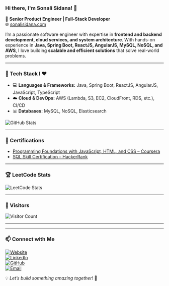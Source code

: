 ### Hi there, I'm Sonali Sidana! 👋

🚀 **Senior Product Engineer | Full-Stack Developer**  
🌐 [sonalisidana.com](https://sonalisidana.com)

I’m a passionate software engineer with expertise in **frontend and backend development, cloud services, and system architecture**. With hands-on experience in **Java, Spring Boot, ReactJS, AngularJS, MySQL, NoSQL, and AWS**, I love building **scalable and efficient solutions** that solve real-world problems.

---

### 🚀 Tech Stack I ❤️
- 💻 **Languages & Frameworks:** Java, Spring Boot, ReactJS, AngularJS, JavaScript, TypeScript  
- ☁️ **Cloud & DevOps:** AWS (Lambda, S3, EC2, CloudFront, RDS, etc.), CI/CD  
- 📊 **Databases:** MySQL, NoSQL, Elasticsearch 

![GitHub Stats](https://github-readme-stats.vercel.app/api/top-langs/?username=sonalisidana13&layout=compact)

---

### 📑 Certifications

- [Programming Foundations with JavaScript, HTML, and CSS – Coursera](https://coursera.org/share/de082f4aed5c2aecc9bac87b9e474b28)  
- [SQL Skill Certification – HackerRank](https://www.hackerrank.com/certificates/cefe7388b11a)

---

### 🏆 LeetCode Stats
![LeetCode Stats](https://leetcard.jacoblin.cool/sonali_sidana?theme=dark&font=Monospace)

---
### 👀 Visitors
![Visitor Count](https://profile-counter.glitch.me/sonalisidana13/count.svg)

---

---
### 📫 Connect with Me

[![Website](https://img.shields.io/badge/Website-sonalisidana.com-0A0A0A?style=flat&logo=Google-Chrome&logoColor=white)](https://sonalisidana.com)  
[![LinkedIn](https://img.shields.io/badge/-LinkedIn-blue?style=flat&logo=linkedin)](https://www.linkedin.com/in/sonali-sidana-1310/)  
[![GitHub](https://img.shields.io/badge/-GitHub-black?style=flat&logo=github)](https://github.com/sonalisidana13)  
[![Email](https://img.shields.io/badge/Email-me-red?style=flat&logo=gmail)](mailto:sonalisidana13@gmail.com)

💡 *Let’s build something amazing together!* 🚀
<!---
sonalisidana13/sonalisidana13 is a ✨ special ✨ repository because its `README.md` (this file) appears on your GitHub profile.
You can click the Preview link to take a look at your changes.
--->
